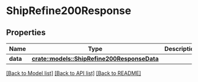 # ShipRefine200Response

## Properties

Name | Type | Description | Notes
------------ | ------------- | ------------- | -------------
**data** | [**crate::models::ShipRefine200ResponseData**](Ship_Refine_200_Response_data.md) |  | 

[[Back to Model list]](../README.md#documentation-for-models) [[Back to API list]](../README.md#documentation-for-api-endpoints) [[Back to README]](../README.md)


